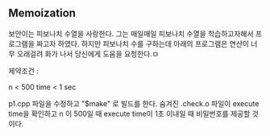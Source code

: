 ## Memoization

보안이는 피보나치 수열을 사랑한다. 그는 매일매일 피보나치 수열을 학습하고자해서 프로그램을 짜고자 하였다.
하지만 피보나치 수를 구하는데 아래의 프로그램은 연산이 너무 오래걸려 화가 나서 당신에게 도움을 요청한다.ㅁ

제약조건 :

n < 500
time < 1 sec

p1.cpp 파일을 수정하고 "$make" 로 빌드를 한다. 
숨겨진 .check.o 파일이 execute time을 확인하고 n 이 500일 때 execute time이 1초 이내일 때 비밀번호를 제공할 것이다.   
